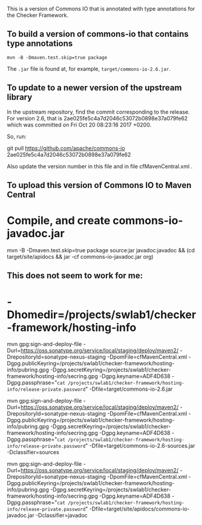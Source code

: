 This is a version of Commons IO that is annotated with type annotations for the Checker Framework.


To build a version of commons-io that contains type annotations
---------------------------------------------------------------

```
mvn -B -Dmaven.test.skip=true package
```

The `.jar` file is found at, for example, `target/commons-io-2.6.jar`.


To update to a newer version of the upstream library
----------------------------------------------------

In the upstream repository, find the commit corresponding to the release.
For version 2.6, that is 2ae025fe5c4a7d2046c53072b0898e37a079fe62
which was committed on Fri Oct 20 08:23:16 2017 +0200.

So, run: 

git pull https://github.com/apache/commons-io 2ae025fe5c4a7d2046c53072b0898e37a079fe62

Also update the version number in this file and in file cfMavenCentral.xml .


To upload this version of Commons IO to Maven Central
-----------------------------------------------------

# Compile, and create commons-io-javadoc.jar
mvn -B -Dmaven.test.skip=true package source:jar javadoc:javadoc && (cd target/site/apidocs && jar -cf commons-io-javadoc.jar org)

## This does not seem to work for me:
# -Dhomedir=/projects/swlab1/checker-framework/hosting-info

mvn gpg:sign-and-deploy-file -Durl=https://oss.sonatype.org/service/local/staging/deploy/maven2/ -DrepositoryId=sonatype-nexus-staging -DpomFile=cfMavenCentral.xml -Dgpg.publicKeyring=/projects/swlab1/checker-framework/hosting-info/pubring.gpg -Dgpg.secretKeyring=/projects/swlab1/checker-framework/hosting-info/secring.gpg -Dgpg.keyname=ADF4D638 -Dgpg.passphrase="`cat /projects/swlab1/checker-framework/hosting-info/release-private.password`" -Dfile=target/commons-io-2.6.jar

mvn gpg:sign-and-deploy-file -Durl=https://oss.sonatype.org/service/local/staging/deploy/maven2/ -DrepositoryId=sonatype-nexus-staging -DpomFile=cfMavenCentral.xml -Dgpg.publicKeyring=/projects/swlab1/checker-framework/hosting-info/pubring.gpg -Dgpg.secretKeyring=/projects/swlab1/checker-framework/hosting-info/secring.gpg -Dgpg.keyname=ADF4D638 -Dgpg.passphrase="`cat /projects/swlab1/checker-framework/hosting-info/release-private.password`" -Dfile=target/commons-io-2.6-sources.jar -Dclassifier=sources

mvn gpg:sign-and-deploy-file -Durl=https://oss.sonatype.org/service/local/staging/deploy/maven2/ -DrepositoryId=sonatype-nexus-staging -DpomFile=cfMavenCentral.xml -Dgpg.publicKeyring=/projects/swlab1/checker-framework/hosting-info/pubring.gpg -Dgpg.secretKeyring=/projects/swlab1/checker-framework/hosting-info/secring.gpg -Dgpg.keyname=ADF4D638 -Dgpg.passphrase="`cat /projects/swlab1/checker-framework/hosting-info/release-private.password`" -Dfile=target/site/apidocs/commons-io-javadoc.jar -Dclassifier=javadoc
